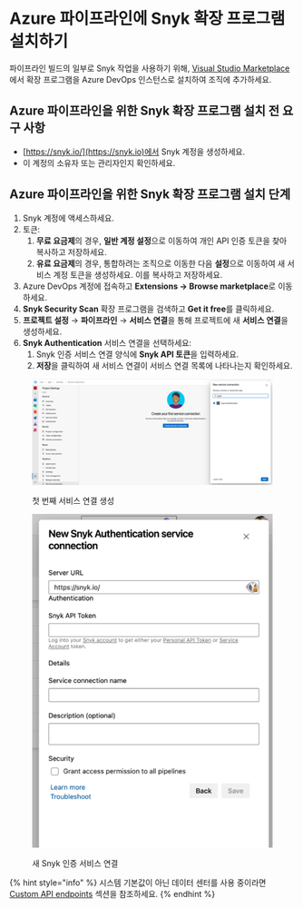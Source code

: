 # Azure 파이프라인에 Snyk 확장 프로그램 설치하기

파이프라인 빌드의 일부로 Snyk 작업을 사용하기 위해, [Visual Studio Marketplace](https://marketplace.visualstudio.com/items?itemName=Snyk.snyk-security-scan)에서 확장 프로그램을 Azure DevOps 인스턴스로 설치하여 조직에 추가하세요.

## **Azure 파이프라인을 위한 Snyk 확장 프로그램 설치 전 요구 사항**

* [https://snyk.io/](https://snyk.io)에서 Snyk 계정을 생성하세요.
* 이 계정의 소유자 또는 관리자인지 확인하세요.

## **Azure 파이프라인을 위한 Snyk 확장 프로그램 설치 단계**

1. Snyk 계정에 액세스하세요.
2. 토큰:
   1. **무료 요금제**의 경우, **일반 계정 설정**으로 이동하여 개인 API 인증 토큰을 찾아 복사하고 저장하세요.
   2. **유료 요금제**의 경우, 통합하려는 조직으로 이동한 다음 **설정**으로 이동하여 새 서비스 계정 토큰을 생성하세요. 이를 복사하고 저장하세요.
3. Azure DevOps 계정에 접속하고 **Extensions -> Browse marketplace**로 이동하세요.
4. **Snyk Security Scan** 확장 프로그램을 검색하고 **Get it free**를 클릭하세요.
5. **프로젝트 설정** → **파이프라인** → **서비스 연결**을 통해 프로젝트에 새 **서비스 연결**을 생성하세요.
6. **Snyk Authentication** 서비스 연결을 선택하세요:
   1. Snyk 인증 서비스 연결 양식에 **Snyk API 토큰**을 입력하세요.
   2. **저장**을 클릭하여 새 서비스 연결이 서비스 연결 목록에 나타나는지 확인하세요.

<figure><img src="../../../.gitbook/assets/ap_-_search.jpg" alt="첫 번째 서비스 연결 생성"><figcaption><p>첫 번째 서비스 연결 생성</p></figcaption></figure>

<figure><img src="../../../.gitbook/assets/Azure-authentication-connection-setup.png" alt="새 Snyk 인증 서비스 연결"><figcaption><p>새 Snyk 인증 서비스 연결</p></figcaption></figure>

{% hint style="info" %}
시스템 기본값이 아닌 데이터 센터를 사용 중이라면 [Custom API endpoints](https://docs.snyk.io/scm-ide-and-ci-cd-integrations/snyk-ci-cd-integrations/azure-pipelines-integration/custom-api-endpoints) 섹션을 참조하세요.
{% endhint %}